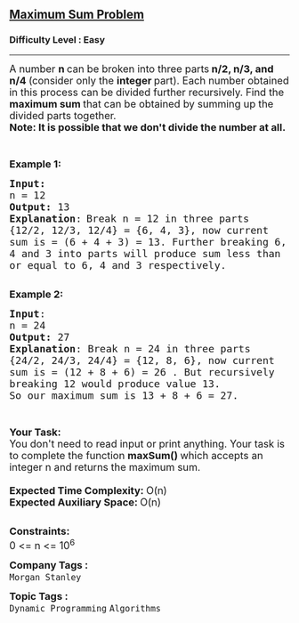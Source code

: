 <h2><a href="https://practice.geeksforgeeks.org/problems/maximum-sum-problem2211/1?page=1&difficulty[]=0&status[]=unsolved&company[]=Amazon&company[]=Microsoft&company[]=Flipkart&company[]=Adobe&company[]=Google&company[]=Samsung&company[]=Accolite&company[]=MakeMyTrip&company[]=Snapdeal&company[]=Zoho&company[]=Paytm&company[]=Goldman%20Sachs&company[]=Morgan%20Stanley&company[]=Walmart&company[]=FactSet&company[]=OYO%20Rooms&company[]=D-E-Shaw&company[]=Ola%20Cabs&company[]=MAQ%20Software&company[]=Oracle&company[]=SAP%20Labs&company[]=Hike&company[]=VMWare&company[]=Qualcomm&company[]=Facebook&company[]=Cisco&company[]=Visa&company[]=Intuit&company[]=Directi&company[]=Linkedin&company[]=Yahoo&company[]=Payu&company[]=Wipro&company[]=Synopsys&company[]=Citrix&company[]=Salesforce&company[]=Codenation&company[]=TCS&company[]=PayPal&company[]=Twitter&company[]=Housing.com&company[]=Media.net&company[]=Yatra.com&company[]=Nagarro&company[]=Nutanix&company[]=Accenture&company[]=Grofers&company[]=Atlassian&company[]=Myntra&company[]=One97&company[]=InfoEdge&company[]=Infosys&company[]=IBM&company[]=Opera&company[]=Quikr&company[]=Apple&company[]=Arcesium&company[]=Nvidia&company[]=Jabong&company[]=Cognizant&company[]=Bloomberg&company[]=Expedia&company[]=Sapient&company[]=Swiggy&company[]=Airtel&company[]=DE%20Shaw&company[]=Dell&company[]=HCL&company[]=Intel&company[]=American%20Express&company[]=Sprinklr&company[]=Zomato&company[]=Intuit%20&company[]=Nagarro%20&company[]=Media.net%20&company[]=Cognizant%20&category[]=Dynamic%20Programming&sortBy=accuracy">Maximum Sum Problem</a></h2><h3>Difficulty Level : Easy</h3><hr><div class="problems_problem_content__Xm_eO"><p><span style="font-size:18px">A number <strong>n </strong>can be broken&nbsp;into&nbsp;three parts<strong> n/2, n/3, and n/4&nbsp;</strong>(consider only the&nbsp;<strong>integer </strong>part). Each number obtained in this process can be divided further recursively.&nbsp;Find the <strong>maximum sum </strong>that can be obtained by&nbsp;summing up the divided parts&nbsp;together.<br>
<strong>Note: It is possible that we don't divide the number at all</strong><strong>.</strong></span></p>

<p>&nbsp;</p>

<p><span style="font-size:18px"><strong>Example 1:</strong></span></p>

<pre><span style="font-size:18px"><strong>Input:</strong>
n = 12
<strong>Output:</strong> 13
<strong>Explanation</strong>:</span>&nbsp;<span style="font-size:18px">B</span><span style="font-size:18px">reak n = 12 in three parts
{12/2, 12/3, 12/4} = {6, 4, 3},&nbsp;now current
sum is = (6 + 4 + 3) = 13. Further breaking 6,
4 and 3 into parts will produce sum less than
or equal to 6, 4 and 3 respectively.</span><span style="font-size:18px">
</span></pre>

<p><br>
<span style="font-size:18px"><strong>Example 2:</strong></span></p>

<pre><span style="font-size:18px"><strong>Input</strong>:
n = 24
<strong>Output:</strong> 27
<strong>Explanation</strong>: Break n = 24 in three parts
{24/2, 24/3, 24/4} = {12, 8, 6}, now current
sum is = (12 + 8 + 6) = 26 . But recursively
breaking 12 would produce value 13.
So our maximum sum is 13 + 8 + 6 = 27.
</span></pre>

<p>&nbsp;</p>

<p><span style="font-size:18px"><strong>Your Task:</strong><br>
You don't need to read input or print anything. Your task is to complete the function&nbsp;<strong>maxSum()&nbsp;</strong>which accepts an integer n and returns the maximum sum.<br>
<br>
<strong>Expected Time Complexity:&nbsp;</strong>O(n)<br>
<strong>Expected Auxiliary Space:&nbsp;</strong>O(n)</span></p>

<p><br>
<span style="font-size:18px"><strong>Constraints:</strong><br>
0 &lt;= n &lt;= 10<sup>6</sup></span></p>
</div><p><span style=font-size:18px><strong>Company Tags : </strong><br><code>Morgan Stanley</code>&nbsp;<br><p><span style=font-size:18px><strong>Topic Tags : </strong><br><code>Dynamic Programming</code>&nbsp;<code>Algorithms</code>&nbsp;